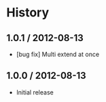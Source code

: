 # History

## 1.0.1 / 2012-08-13

- [bug fix] Multi extend at once



## 1.0.0 / 2012-08-13

- Initial release